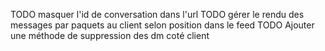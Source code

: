 TODO masquer l'id de conversation dans l'url
TODO gérer le rendu des messages par paquets au client selon position dans le feed
TODO Ajouter une méthode de suppression des dm coté client
